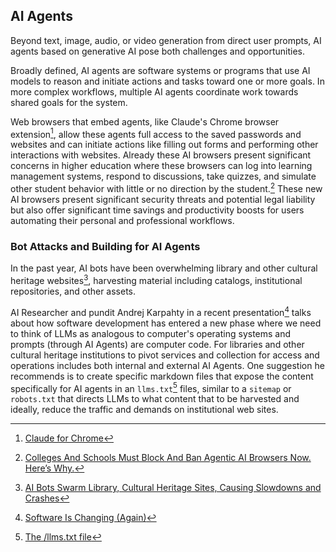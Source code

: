 <h2><i class="bi-robot"></i> AI Agents</h2>

Beyond text, image, audio, or video generation from direct user prompts, AI agents based on generative AI
pose both challenges and opportunities. 

Broadly defined, AI agents are software systems or programs that use 
AI models to reason and initiate actions and tasks toward one or more goals. In more complex workflows,
multiple AI agents coordinate work towards shared goals for the system. 

Web browsers that embed agents,
like Claude's Chrome browser extension[^1], allow these agents full access to the saved passwords and
websites and can initiate actions like filling out forms and performing other interactions with websites. 
Already these AI browsers present significant concerns in higher education where these browsers can log into 
learning management systems, respond to discussions, take quizzes, and simulate other student behavior
with little or no direction by the student.[^2] These new AI browsers present significant security threats 
and potential legal liability but also  offer significant time savings and productivity boosts for users 
automating their personal and professional workflows.

### Bot Attacks and Building for AI Agents
In the past year, AI bots have been overwhelming library and other cultural heritage websites[^3],
harvesting material including catalogs, institutional repositories, and other assets.  

AI Researcher and pundit Andrej Karpahty in a recent presentation[^4] talks about how software 
development has entered a new phase where we need to think of LLMs as analogous to computer's
operating systems and prompts (through AI Agents) are computer code. For libraries and other 
cultural heritage institutions to pivot services and collection for access and operations 
includes both internal and external AI Agents. One suggestion he recommends is to create 
specific markdown files that expose the content specifically for AI agents in an `llms.txt`[^5] files,
similar to a `sitemap` or `robots.txt` that directs LLMs to what content that to be harvested and 
ideally, reduce the traffic and demands on institutional web sites.



[^1]: [Claude for Chrome](https://www.anthropic.com/news/claude-for-chrome)
[^2]: [Colleges And Schools Must Block And Ban Agentic AI Browsers Now. Here’s Why.](https://www.forbes.com/sites/avivalegatt/2025/09/25/colleges-and-schools-must-block-agentic-ai-browsers-now-heres-why/)
[^3]: [AI Bots Swarm Library, Cultural Heritage Sites, Causing Slowdowns and Crashes](https://www.libraryjournal.com/story/ai-bots-swarm-library-cultural-heritage-sites-causing-slowdowns-and-crashes) 
[^4]: [Software Is Changing (Again)](https://www.youtube.com/watch?v=LCEmiRjPEtQ&t=92s)
[^5]: [The /llms.txt file](https://llmstxt.org/)
